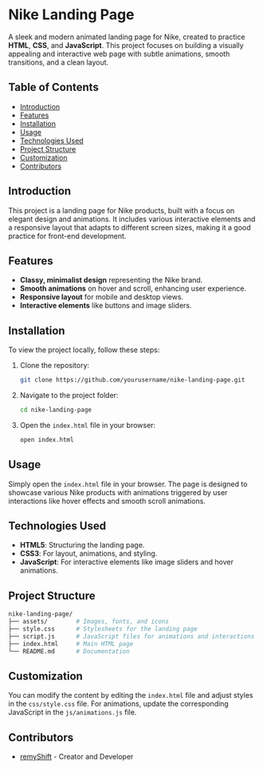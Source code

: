 # Nike Landing Page

A sleek and modern animated landing page for Nike, created to practice **HTML**, **CSS**, and **JavaScript**. This project focuses on building a visually appealing and interactive web page with subtle animations, smooth transitions, and a clean layout.

## Table of Contents

- [Introduction](#introduction)
- [Features](#features)
- [Installation](#installation)
- [Usage](#usage)
- [Technologies Used](#technologies-used)
- [Project Structure](#project-structure)
- [Customization](#customization)
- [Contributors](#contributors)

## Introduction

This project is a landing page for Nike products, built with a focus on elegant design and animations. It includes various interactive elements and a responsive layout that adapts to different screen sizes, making it a good practice for front-end development.

## Features

- **Classy, minimalist design** representing the Nike brand.
- **Smooth animations** on hover and scroll, enhancing user experience.
- **Responsive layout** for mobile and desktop views.
- **Interactive elements** like buttons and image sliders.

## Installation

To view the project locally, follow these steps:

1. Clone the repository:

   ```bash
   git clone https://github.com/yourusername/nike-landing-page.git
   ```

2. Navigate to the project folder:

   ```bash
   cd nike-landing-page
   ```

3. Open the `index.html` file in your browser:

   ```bash
   open index.html
   ```

## Usage

Simply open the `index.html` file in your browser. The page is designed to showcase various Nike products with animations triggered by user interactions like hover effects and smooth scroll animations.

## Technologies Used

- **HTML5**: Structuring the landing page.
- **CSS3**: For layout, animations, and styling.
- **JavaScript**: For interactive elements like image sliders and hover animations.

## Project Structure

```bash
nike-landing-page/
├── assets/        # Images, fonts, and icons
├── style.css      # Stylesheets for the landing page
├── script.js      # JavaScript files for animations and interactions
├── index.html     # Main HTML page
└── README.md      # Documentation
```

## Customization

You can modify the content by editing the `index.html` file and adjust styles in the `css/style.css` file. For animations, update the corresponding JavaScript in the `js/animations.js` file.

## Contributors

- [remyShift](https://github.com/remyShift) - Creator and Developer
